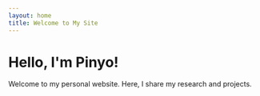 ```yaml
---
layout: home
title: Welcome to My Site
---
```


# Hello, I'm Pinyo!

Welcome to my personal website. Here, I share my research and projects.
